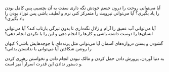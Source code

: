 

آیا می‌توانی روحت را درون جسم خودش نگه داری
سفت به آن بچسبی
پس کامل بودن را یاد بگیری؟
آیا می‌توانی نیرویت را متمرکز کنی
نرم و لطیف باشی
پس نوزاد بودن را یاد بگیری؟

آیا می‌توانی آب عمیق را آرام و زلال نگه‌داری
تا بدون تیرگی بازتاب کند؟
آیا می‌توانی انسان‌ها را دوست داشته باشی و کارها را انجام دهی
و این را با نکردن انجام دهی؟

گشودن و بستن دروازه‌های آسمان
آیا می‌توانی مثل پرنده‌ای با جوجه‌هایش باشی؟
کیهان را روشن شکافتن
آیا می‌توانی با ندانستن بدانی؟

به دنیا آوردن، پرورش دادن
حمل کردن و مالک نبودن
انجام دادن و نخواستن
رهبری کردن و دستور ندادن
این قدرت اسرار آمیز است.
